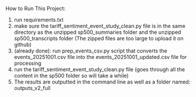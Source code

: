 How to Run This Project:
1. run requirements.txt
2. make sure the tariff_sentiment_event_study_clean.py file is in the same directory as the unzipped sp500_summaries folder and the unzipped sp500_transcripts folder (The zipped files are too large to upload it on github)
3. (already done): run prep_events_csv.py script that converts the events_20251001.csv file into the events_20251001_updated.csv file for processing
4. run the tariff_sentiment_event_study_clean.py file (goes through all the content in the sp500 folder so will take a while)
5. The results are outputted in the command line as well as a folder named: outputs_v2_full
